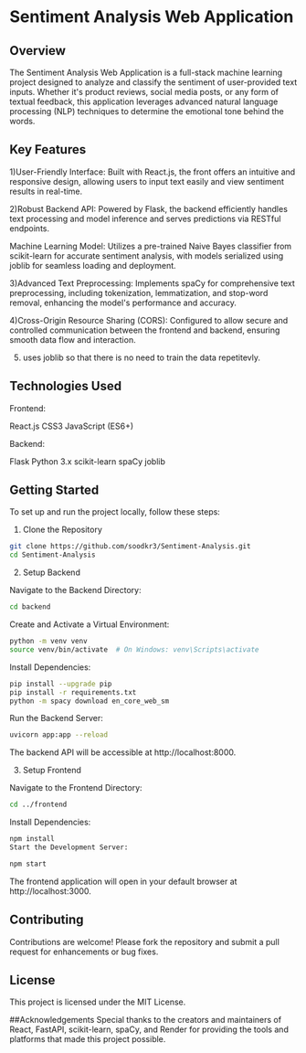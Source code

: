 # Sentiment Analysis Web Application

## Overview
The Sentiment Analysis Web Application is a full-stack machine learning project designed to analyze and classify the sentiment of user-provided text inputs. Whether it's product reviews, social media posts, or any form of textual feedback, this application leverages advanced natural language processing (NLP) techniques to determine the emotional tone behind the words.

## Key Features
1)User-Friendly Interface: Built with React.js, the front offers an intuitive and responsive design, allowing users to input text easily and view sentiment results in real-time.

2)Robust Backend API: Powered by Flask, the backend efficiently handles text processing and model inference and serves predictions via RESTful endpoints.

Machine Learning Model: Utilizes a pre-trained Naive Bayes classifier from scikit-learn for accurate sentiment analysis, with models serialized using joblib for seamless loading and deployment.

3)Advanced Text Preprocessing: Implements spaCy for comprehensive text preprocessing, including tokenization, lemmatization, and stop-word removal, enhancing the model's performance and accuracy.

4)Cross-Origin Resource Sharing (CORS): Configured to allow secure and controlled communication between the frontend and backend, ensuring smooth data flow and interaction.

5) uses joblib so that there is no need to train the data repetitevly.

## Technologies Used
Frontend:

React.js
CSS3
JavaScript (ES6+)

Backend:

Flask
Python 3.x
scikit-learn
spaCy
joblib


## Getting Started
To set up and run the project locally, follow these steps:

1. Clone the Repository

```bash
git clone https://github.com/soodkr3/Sentiment-Analysis.git
cd Sentiment-Analysis
```

2. Setup Backend

Navigate to the Backend Directory:

```bash
cd backend
```
Create and Activate a Virtual Environment:

```bash
python -m venv venv
source venv/bin/activate  # On Windows: venv\Scripts\activate
```

Install Dependencies:

```bash
pip install --upgrade pip
pip install -r requirements.txt
python -m spacy download en_core_web_sm
```
Run the Backend Server:

```bash
uvicorn app:app --reload
```
The backend API will be accessible at http://localhost:8000.

3. Setup Frontend
   
Navigate to the Frontend Directory:

```bash
cd ../frontend
```
Install Dependencies:

```bash
npm install
Start the Development Server:
```

```bash
npm start
```
The frontend application will open in your default browser at http://localhost:3000.

## Contributing
Contributions are welcome! Please fork the repository and submit a pull request for enhancements or bug fixes.

## License
This project is licensed under the MIT License.

##Acknowledgements
Special thanks to the creators and maintainers of React, FastAPI, scikit-learn, spaCy, and Render for providing the tools and platforms that made this project possible.


